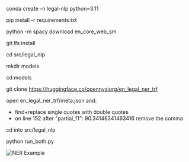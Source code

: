 conda create -n legal-nlp python=3.11

pip install -r requirements.txt

python -m spacy download en_core_web_sm

git lfs install

cd src/legal_nlp

mkdir models

cd models

git clone https://huggingface.co/opennyaiorg/en_legal_ner_trf

open en_legal_ner_trf/meta.json and: 
 - find+replace single quotes with double quotes
 - on line 152 after "partial_f1": 90.34146341463416 remove the comma

 cd into src/legal_nlp

 python run_both.py

 ![NER Example](https://gitlab.com/SmartR_AI/gpt/demo-projects/legal-nlp/-/blob/main/images/NER_Example.png)